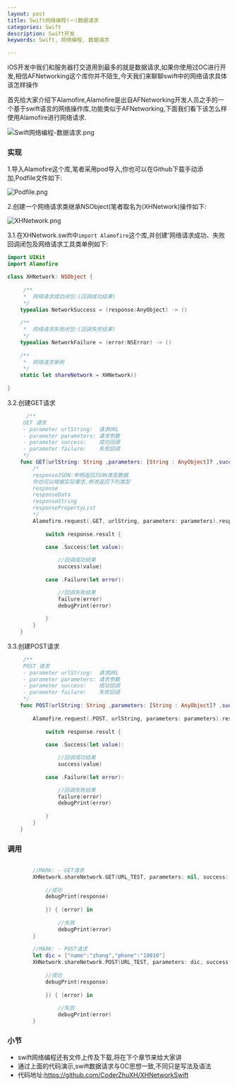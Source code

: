 ```yaml
---
layout: post
title: Swift网络编程(一)数据请求
categories: Swift
description: Swift开发
keywords: Swift, 网络编程, 数据请求

---
```


iOS开发中我们和服务器打交道用到最多的就是数据请求,如果你使用过OC进行开发,相信AFNetworking这个库你并不陌生,今天我们来聊聊swift中的网络请求具体该怎样操作

首先给大家介绍下Alamofire,Alamofire是出自AFNetworking开发人员之手的一个基于swift语言的网络操作库,功能类似于AFNetworking,下面我们看下该怎么样使用Alamofire进行网络请求.

![Swift网络编程-数据请求.png](http://upload-images.jianshu.io/upload_images/2229730-2929d711fb32a835.png?imageMogr2/auto-orient/strip%7CimageView2/2/w/1240)



###	实现

1.导入Alamofire这个库,笔者采用pod导入,你也可以在Github下载手动添加,Podfile文件如下:

![Podfile.png](http://upload-images.jianshu.io/upload_images/2229730-032a49cc2d0eca23.png?imageMogr2/auto-orient/strip%7CimageView2/2/w/1240)

2.创建一个网络请求类继承NSObject(笔者取名为(XHNetwork)操作如下:

![XHNetwork.png](http://upload-images.jianshu.io/upload_images/2229730-e9a7f41448e84a43.png?imageMogr2/auto-orient/strip%7CimageView2/2/w/1240)

3.1.在XHNetwork.swift中`import Alamofire`这个库,并创建'网络请求成功、失败回调闭包及网络请求工具类单例如下:

```swift
import UIKit
import Alamofire

class XHNetwork: NSObject {
    
     /**
     *  网络请求成功闭包:(回调成功结果)
     */
    typealias NetworkSuccess = (response:AnyObject) -> ()
    
    /**
     *  网络请求失败闭包:(回调失败结果)
     */
    typealias NetworkFailure = (error:NSError) -> ()
    
    /**
     *  网络请求单例
     */
    static let shareNetwork = XHNetwork()
    
}
```

3.2.创建GET请求

```swift
      /**
     GET 请求
     - parameter urlString:  请求URL
     - parameter parameters: 请求参数
     - parameter success:    成功回调
     - parameter failure:    失败回调
     */
    func GET(urlString: String ,parameters: [String : AnyObject]? ,success: NetworkSuccess, failure: NetworkFailure){
        /*
        responseJSON:申明返回JSON类型数据
        你也可以根据实际需求,修改返回下列类型
        response
        responseData
        responseString
        responsePropertyList
        */
        Alamofire.request(.GET, urlString, parameters: parameters).responseJSON { response in
            
            switch response.result {
                
            case .Success(let value):

                //回调成功结果
                success(value)
                
            case .Failure(let error):

                //回调失败结果
                failure(error)
                debugPrint(error)
                
            }
        }
    }

```

3.3.创建POST请求

```swift
     /**
     POST 请求
     - parameter urlString:  请求URL
     - parameter parameters: 请求参数
     - parameter success:    成功回调
     - parameter failure:    失败回调
     */
    func POST(urlString: String ,parameters: [String : AnyObject]? ,success: NetworkSuccess, failure: NetworkFailure) {
        
        Alamofire.request(.POST, urlString, parameters: parameters).responseJSON { response in
            
            switch response.result {
                
            case .Success(let value):

                //回调成功结果
                success(value)
                
            case .Failure(let error):

                //回调失败结果
                failure(error)
                debugPrint(error)
                
            }
        }
    }
```
###	调用

```swift
        
        //MARK: - GET请求
        XHNetwork.shareNetwork.GET(URL_TEST, parameters: nil, success: { (response) in
            
            //成功
            debugPrint(response)
            
            }) { (error) in
                
                //失败
                debugPrint(error)
        }
        
        //MARK: - POST请求
        let dic = ["name":"zhang","phone":"10010"]
        XHNetwork.shareNetwork.POST(URL_TEST, parameters: dic, success: { (response) in
            
            //成功
            debugPrint(response)
            
            }) { (error) in
                
                //失败
                debugPrint(error)
        }
```
###	小节
*    swift网络编程还有文件上传及下载,将在下个章节来给大家讲
*    通过上面的代码演示,swift数据请求与OC思想一致,不同只是写法及语法
*    代码地址:<https://github.com/CoderZhuXH/XHNetworkSwift>